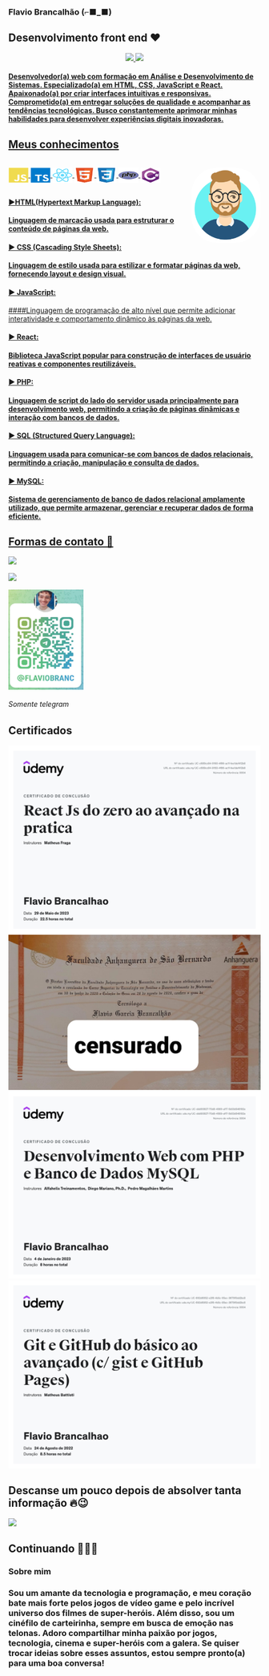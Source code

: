 ### Flavio Brancalhão (⌐■_■)
## Desenvolvimento front end ❤

<div align="center">

  <a href="https://github.com/flaviobrancalhao">

  <img height="180em" src="https://github-readme-stats.vercel.app/api?username=flaviobrancalhao&show_icons=true&theme=merko&include_all_commits=true&count_private=true"/>

  <img height="180em" src="https://github-readme-stats.vercel.app/api/top-langs/?username=flaviobrancalhao&layout=compact&langs_count=7&theme=merko&"/>

</div>


#### Desenvolvedor(a) web com formação em Análise e Desenvolvimento de Sistemas. Especializado(a) em HTML, CSS, JavaScript e React. Apaixonado(a) por criar interfaces intuitivas e responsivas. Comprometido(a) em entregar soluções de qualidade e acompanhar as tendências tecnológicas. Busco constantemente aprimorar minhas habilidades para desenvolver experiências digitais inovadoras.

## Meus conhecimentos

<div style="display: inline_block"><br>

  <img align="center"  height="30" width="40" src="https://raw.githubusercontent.com/devicons/devicon/master/icons/javascript/javascript-plain.svg">

  <img align="center"  height="30" width="40" src="https://raw.githubusercontent.com/devicons/devicon/master/icons/typescript/typescript-plain.svg">

  <img align="center"  height="30" width="40" src="https://raw.githubusercontent.com/devicons/devicon/master/icons/react/react-original.svg">

  <img align="center"  height="30" width="40" src="https://raw.githubusercontent.com/devicons/devicon/master/icons/html5/html5-original.svg">

  <img align="center"  height="30" width="40" src="https://raw.githubusercontent.com/devicons/devicon/master/icons/css3/css3-original.svg">

  <img align="center"  height="30" width="40" src="https://raw.githubusercontent.com/devicons/devicon/master/icons/php/php-original.svg">

  <img align="center"  height="30" width="40" src="https://raw.githubusercontent.com/devicons/devicon/master/icons/csharp/csharp-original.svg">

  <img align="right"  height="150" style="border-radius:50px;" src="Avatar-Maker.png">

</div>

  

  ##





  #### ▶HTML(Hypertext Markup Language):
 ####  Linguagem de marcação usada para estruturar o conteúdo de páginas da web.
#### ▶ CSS (Cascading Style Sheets):
 #### Linguagem de estilo usada para estilizar e formatar páginas da web, fornecendo layout e design visual.
#### ▶ JavaScript:
####Linguagem de programação de alto nível que permite adicionar interatividade e comportamento dinâmico às páginas da web.
#### ▶ React:
#### Biblioteca JavaScript popular para construção de interfaces de usuário reativas e componentes reutilizáveis.
#### ▶ PHP:
#### Linguagem de script do lado do servidor usada principalmente para desenvolvimento web, permitindo a criação de páginas dinâmicas e interação com bancos de dados.
#### ▶ SQL (Structured Query Language):
#### Linguagem usada para comunicar-se com bancos de dados relacionais, permitindo a criação, manipulação e consulta de dados.
#### ▶ MySQL:
#### Sistema de gerenciamento de banco de dados relacional amplamente utilizado, que permite armazenar, gerenciar e recuperar dados de forma eficiente.

## Formas de contato 📱

<div> 

 
<div>
  <a href = "mailto:fgbrancalhao@gmail.com"><img src="https://img.shields.io/badge/-Gmail-%23333?style=for-the-badge&logo=gmail&logoColor=white" target="_blank"></a>

   

  <a href="https://www.linkedin.com/in/flavio-brancalhao-659574169/" target="_blank"><img src="https://img.shields.io/badge/-LinkedIn-%230077B5?style=for-the-badge&logo=linkedin&logoColor=white" target="_blank"></a> 

<a href = "https://criarmeulink.com.br/u/1686702404" target="_blank"> <img align="center"  height="200" width="150" src="telegran.jpg"></a>


</div>

###### Somente telegram


  ## Certificados

![](react.jpg)
![](anhanguera.jpg)
![](php.jpg)
![](gitcurso.jpg)
## Descanse um pouco depois de absolver tanta informação 🔥😉
![](https://64.media.tumblr.com/3b5440683e71e2d39f998c6ed99c3feb/tumblr_ord7ll2peg1sx56xso1_1280.gifv)

## Continuando 🚶🏻‍♂️

### Sobre mim 

### Sou um amante da tecnologia e programação, e meu coração bate mais forte pelos jogos de vídeo game e pelo incrível universo dos filmes de super-heróis. Além disso, sou um cinéfilo de carteirinha, sempre em busca de emoção nas telonas. Adoro compartilhar minha paixão por jogos, tecnologia, cinema e super-heróis com a galera. Se quiser trocar ideias sobre esses assuntos, estou sempre pronto(a) para uma boa conversa!


